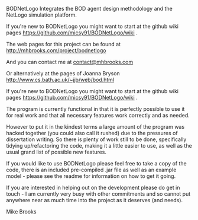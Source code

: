 BODNetLogo Integrates the BOD agent design methodology and the NetLogo simulation platform.

If you're new to BODNetLogo you might want to start at the github wiki pages https://github.com/micsy91/BODNetLogo/wiki .

The web pages for this project can be found at http://mhbrooks.com/project/bodnetlogo

And you can contact me at contact@mhbrooks.com

Or alternatively at the pages of Joanna Bryson http://www.cs.bath.ac.uk/~jjb/web/bod.html

If you're new to BODNetLogo you might want to start at the github wiki pages https://github.com/micsy91/BODNetLogo/wiki .

The program is currently functional in that it is perfectly possible to use it for real work and that all necessary features work correctly and as needed.

However to put it in the kindest terms a large amount of the program was hacked together (you could also call it rushed) due to the pressures of dissertation writing.
So there is plenty of work still to be done, specifically tidying up/refactoring the code, making it a little easier to use,  as well as the usual grand list of
possible new features.

If you would like to use BODNetLogo please feel free to take a copy of the code, there is an included pre-compiled .jar file as well as an example model - please see
the readme for information on how to get it going.

If you are interested in helping out on the development please do get in touch - I am currently very busy with other commitments and so cannot put anywhere near
as much time into the project as it deserves (and needs).

Mike Brooks
